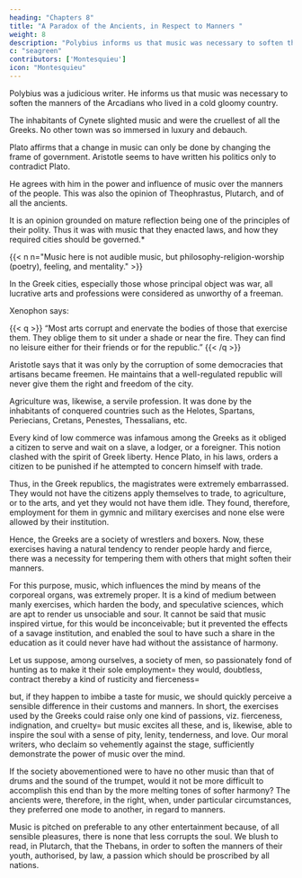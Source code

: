 ```yaml
---
heading: "Chapters 8"
title: "A Paradox of the Ancients, in Respect to Manners "
weight: 8
description: "Polybius informs us that music was necessary to soften the manners of the Arcadians who lived in a cold gloomy country"
c: "seagreen"
contributors: ['Montesquieu']
icon: "Montesquieu"
---
```





Polybius was a judicious writer. He informs us that music was necessary to soften the manners of the Arcadians who lived in a cold gloomy country.

The inhabitants of Cynete slighted music and were the cruellest of all the Greeks. No other town was so immersed in luxury and debauch. 

Plato affirms that a change in music can only be done by changing the frame of government.  Aristotle seems to have written his politics only to contradict Plato. 

He agrees with him in the power and influence of music over the manners of the people.  This was also the opinion of Theophrastus, Plutarch, and of all the ancients. 

It is an opinion grounded on mature reflection being one of the principles of their polity. Thus it was with music that they enacted laws, and how they required cities should be governed.*

{{< n n="Music here is not audible music, but philosophy-religion-worship (poetry), feeling, and mentality." >}}

In the Greek cities, especially those whose principal object was war, all lucrative arts and professions were considered as unworthy of a freeman. 

Xenophon says:

{{< q >}}
“Most arts corrupt and enervate the bodies of those that exercise them. They oblige them to sit under a shade or near the fire. They can find no leisure either for their friends or for the republic.” 
{{< /q >}}

Aristotle says that it was only by the corruption of some democracies that artisans became freemen. He maintains that a well-regulated republic will never give them the right and freedom of the city.

Agriculture was, likewise, a servile profession. It was done by the inhabitants of conquered countries such as the Helotes, Spartans, Periecians, Cretans, Penestes, Thessalians, etc.

Every kind of low commerce was infamous among the Greeks as it obliged a citizen to serve and wait on a slave, a lodger, or a foreigner. This notion clashed with the spirit of Greek liberty. Hence Plato, in his laws, orders a citizen to be punished if he attempted to concern himself with trade.

Thus, in the Greek republics, the magistrates were extremely embarrassed. They would not have the citizens apply themselves to trade, to agriculture, or to the arts, and yet they would not have them idle. They found, therefore, employment for them in gymnic and military exercises and none else were allowed by their institution.

Hence, the Greeks are a society of wrestlers and boxers. Now, these exercises having a natural tendency to render people hardy and fierce, there was a necessity for tempering them with others that might soften their manners. 

For this purpose, music, which influences the mind by means of the corporeal organs, was extremely proper. It is a kind of medium between manly exercises, which harden the body, and speculative sciences, which are apt to render us unsociable and sour. It cannot be said that music inspired virtue, for this would be inconceivable; but it prevented the effects of a savage institution, and enabled the soul to have such a share in the education as it could never have had without the assistance of harmony.

Let us suppose, among ourselves, a society of men, so passionately fond of hunting as to make it their sole employment=  they would, doubtless, contract thereby a kind of rusticity and fierceness=  

but, if they happen to imbibe a taste for music, we should quickly perceive a sensible difference in their customs and manners. In short, the exercises used by the Greeks could raise only one kind of passions, viz. fierceness, indignation, and cruelty=  but music excites all these, and is, likewise, able to inspire the soul with a sense of pity, lenity, tenderness, and love. Our moral writers, who declaim so vehemently against the stage, sufficiently demonstrate the power of music over the mind.

If the society abovementioned were to have no other music than that of drums and the sound of the trumpet, would it not be more difficult to accomplish this end than by the more melting tones of softer harmony? The ancients were, therefore, in the right, when, under particular circumstances, they preferred one mode to another, in regard to manners.

Music is pitched on preferable to any other entertainment because, of all sensible pleasures, there is none that less corrupts the soul. We blush to read, in Plutarch, that the Thebans, in order to soften the manners of their youth, authorised, by law, a passion which should be proscribed by all nations.
